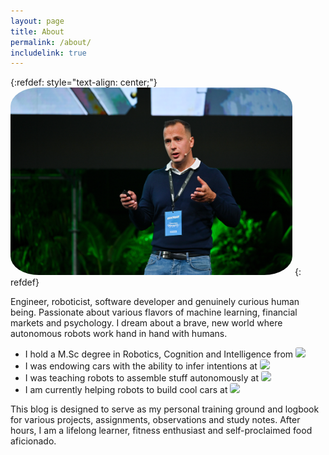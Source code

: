 ```yaml
---
layout: page
title: About
permalink: /about/
includelink: true
---
```

{:refdef: style="text-align: center;"}
<a href="url"><img src="/assets/me_blog1.jpg" height="300px" style="border-radius:10%"></a>
{: refdef}

Engineer, roboticist, software developer and genuinely curious human being. Passionate about various flavors of machine learning, financial markets and psychology. 
I dream about a brave, new world where autonomous robots work hand in hand with humans.
- I hold a M.Sc degree in Robotics, Cognition and Intelligence from 
 <a href="url"><img src="https://www.eduopinions.com/wp-content/uploads/2017/10/Technical-University-of-Munich-–-TUM-logo.jpg" height="25px" style="border-radius:20%"></a> 
- I was endowing cars with the ability to infer intentions at
<a href="url"><img src="https://media-exp1.licdn.com/dms/image/C4D0BAQG7Hbgoz-RDsA/company-logo_200_200/0/1549553173717?e=2159024400&v=beta&t=n16IImzT0mD6G_us3AR_42kQvRUkxfSQI4JIJaeDdxw" height="25px" style="border-radius:20%"></a> 
- I was teaching robots to assemble stuff autonomously at 
<a href="url"><img src="https://lever-client-logos.s3-us-west-2.amazonaws.com/611c87f6-a121-4687-86de-9059cd87a4e4-1584284823172.png" height="25px" style="border-radius:20%"></a>
- I am currently helping robots to build cool cars at
<a href="url"><img src="https://storage.googleapis.com/webdesignledger.pub.network/WDL/12f213e1-t1.jpg" height="25px" style="border-radius:20%"></a>

This blog is designed to serve as my personal training ground and logbook for various projects, assignments, observations and study notes. 
After hours, I am a lifelong learner, fitness enthusiast and self-proclaimed food aficionado.
